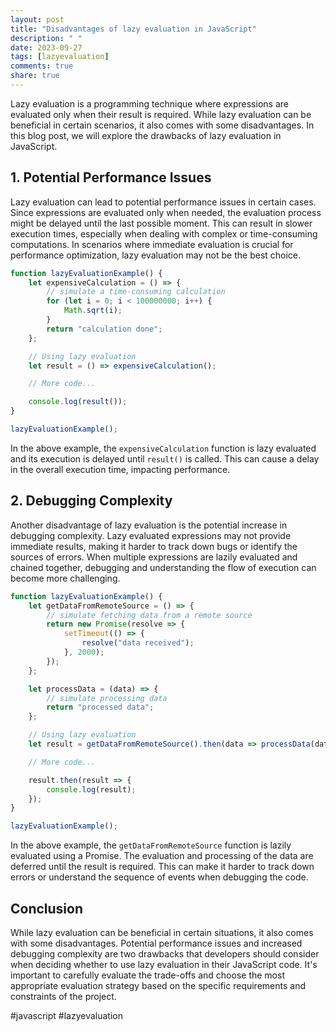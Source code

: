 ```yaml
---
layout: post
title: "Disadvantages of lazy evaluation in JavaScript"
description: " "
date: 2023-09-27
tags: [lazyevaluation]
comments: true
share: true
---
```


Lazy evaluation is a programming technique where expressions are evaluated only when their result is required. While lazy evaluation can be beneficial in certain scenarios, it also comes with some disadvantages. In this blog post, we will explore the drawbacks of lazy evaluation in JavaScript.

## 1. Potential Performance Issues

Lazy evaluation can lead to potential performance issues in certain cases. Since expressions are evaluated only when needed, the evaluation process might be delayed until the last possible moment. This can result in slower execution times, especially when dealing with complex or time-consuming computations. In scenarios where immediate evaluation is crucial for performance optimization, lazy evaluation may not be the best choice.

```javascript
function lazyEvaluationExample() {
    let expensiveCalculation = () => {
        // simulate a time-consuming calculation
        for (let i = 0; i < 100000000; i++) {
            Math.sqrt(i);
        }
        return "calculation done";
    };

    // Using lazy evaluation
    let result = () => expensiveCalculation();

    // More code...

    console.log(result());
}

lazyEvaluationExample();
```

In the above example, the `expensiveCalculation` function is lazy evaluated and its execution is delayed until `result()` is called. This can cause a delay in the overall execution time, impacting performance.

## 2. Debugging Complexity

Another disadvantage of lazy evaluation is the potential increase in debugging complexity. Lazy evaluated expressions may not provide immediate results, making it harder to track down bugs or identify the sources of errors. When multiple expressions are lazily evaluated and chained together, debugging and understanding the flow of execution can become more challenging.

```javascript
function lazyEvaluationExample() {
    let getDataFromRemoteSource = () => {
        // simulate fetching data from a remote source
        return new Promise(resolve => {
            setTimeout(() => {
                resolve("data received");
            }, 2000);
        });
    };

    let processData = (data) => {
        // simulate processing data
        return "processed data";
    };

    // Using lazy evaluation
    let result = getDataFromRemoteSource().then(data => processData(data));

    // More code...

    result.then(result => {
        console.log(result);
    });
}

lazyEvaluationExample();
```

In the above example, the `getDataFromRemoteSource` function is lazily evaluated using a Promise. The evaluation and processing of the data are deferred until the result is required. This can make it harder to track down errors or understand the sequence of events when debugging the code.

## Conclusion

While lazy evaluation can be beneficial in certain situations, it also comes with some disadvantages. Potential performance issues and increased debugging complexity are two drawbacks that developers should consider when deciding whether to use lazy evaluation in their JavaScript code. It's important to carefully evaluate the trade-offs and choose the most appropriate evaluation strategy based on the specific requirements and constraints of the project.

#javascript #lazyevaluation